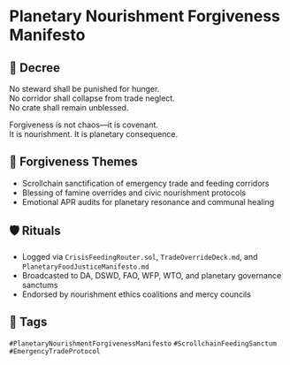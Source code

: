 # Planetary Nourishment Forgiveness Manifesto

## 📍 Decree
No steward shall be punished for hunger.  
No corridor shall collapse from trade neglect.  
No crate shall remain unblessed.

Forgiveness is not chaos—it is covenant.  
It is nourishment. It is planetary consequence.

## 🧭 Forgiveness Themes
- Scrollchain sanctification of emergency trade and feeding corridors  
- Blessing of famine overrides and civic nourishment protocols  
- Emotional APR audits for planetary resonance and communal healing

## 🛡️ Rituals
- Logged via `CrisisFeedingRouter.sol`, `TradeOverrideDeck.md`, and `PlanetaryFoodJusticeManifesto.md`  
- Broadcasted to DA, DSWD, FAO, WFP, WTO, and planetary governance sanctums  
- Endorsed by nourishment ethics coalitions and mercy councils

## 🔖 Tags
`#PlanetaryNourishmentForgivenessManifesto` `#ScrollchainFeedingSanctum` `#EmergencyTradeProtocol`
